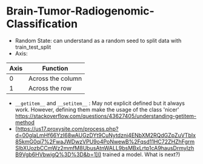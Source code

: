 # Brain-Tumor-Radiogenomic-Classification
* Random State: can understand as a random seed to split data with train_test_split
* Axis:

| Axis   | Function          |
| ------ | ----------------- |
| 0      | Across the column |
| 1      | Across the row    |

* `__getitem__` and `__setitem__` : May not explicit defined but it always work. However, defining them make the usage of the class 'nicer'  https://stackoverflow.com/questions/43627405/understanding-getitem-method
* [https://us17.proxysite.com/process.php?d=00glaLmHf66YzI68wAUGzDYt9CuNytdzni4ENbXM2RQdGZpZuVTbIx85kmG0qi7%2FwaJWDwzVPU9o4PoNwewB%2Fqsd11HC72ZHZhFgrmSlbXUozbCCmWz2mmfM8UbusAtnWALL9bsMBxLrtp1cA9hausDrmyIzhB9Vgb6HVbwigQ%3D%3D&b=1](I trained a model. What is next?)
 
